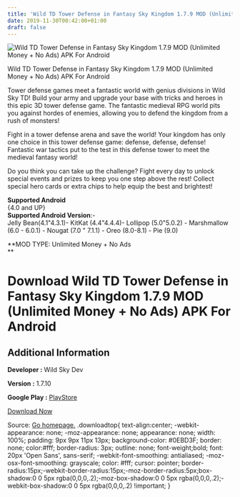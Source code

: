```yaml
---
title: 'Wild TD Tower Defense in Fantasy Sky Kingdom 1.7.9 MOD (Unlimited Money + No Ads) APK For Android'
date: 2019-11-30T00:42:00+01:00
draft: false
---
```


![Wild TD Tower Defense in Fantasy Sky Kingdom 1.7.9 MOD (Unlimited Money + No Ads) APK For Android](https://i0.wp.com/apkhome.net/wp-content/uploads/2019/11/Wild-TD-Tower-Defense-in-Fantasy-Sky-Kingdom-1.7.9-MOD-Unlimited-Money-No-Ads.png "Wild TD Tower Defense in Fantasy Sky Kingdom 1.7.9 MOD (Unlimited Money + No Ads) APK For Android")

  

Wild TD Tower Defense in Fantasy Sky Kingdom 1.7.9 MOD (Unlimited Money + No Ads) APK For Android

Tower defense games meet a fantastic world with genius divisions in Wild Sky TD! Build your army and upgrade your base with tricks and heroes in this epic 3D tower defense game. The fantastic medieval RPG world pits you against hordes of enemies, allowing you to defend the kingdom from a rush of monsters!

Fight in a tower defense arena and save the world! Your kingdom has only one choice in this tower defense game: defense, defense, defense! Fantastic war tactics put to the test in this defense tower to meet the medieval fantasy world!

Do you think you can take up the challenge? Fight every day to unlock special events and prizes to keep you one step above the rest! Collect special hero cards or extra chips to help equip the best and brightest!

**Supported Android**  
{4.0 and UP}  
**Supported Android Version**:-  
Jelly Bean(4.1"4.3.1)- KitKat (4.4"4.4.4)- Lollipop (5.0"5.0.2) - Marshmallow (6.0 - 6.0.1) - Nougat (7.0 " 7.1.1) - Oreo (8.0-8.1) - Pie (9.0)

**MOD TYPE: Unlimited Money + No Ads  
**

Download Wild TD Tower Defense in Fantasy Sky Kingdom 1.7.9 MOD (Unlimited Money + No Ads) APK For Android
==========================================================================================================

Additional Information
----------------------

**Developer :** Wild Sky Dev

**Version :** 1.7.10

**Google Play :** [PlayStore](https://play.google.com/store/apps/details?id=com.wildsky.td)

  

[Download Now](https://store4app.co/post/wild-td-tower-defense-in-fantasy-sky-kingdom-1-7-9-mod-unlimited-money-no-ads-apk-for-android_1575056338)

  
Source: [Go homepage.](https://store4app.co/post/wild-td-tower-defense-in-fantasy-sky-kingdom-1-7-9-mod-unlimited-money-no-ads-apk-for-android_1575056338) .downloadtop{ text-align:center; -webkit-appearance: none; -moz-appearance: none; appearance: none; width: 100%; padding: 9px 9px 11px 13px; background-color: #0EBD3F; border: none; color:#fff; border-radius: 3px; outline: none; font-weight;bold; font: 20px 'Open Sans', sans-serif; -webkit-font-smoothing: antialiased; -moz-osx-font-smoothing: grayscale; color: #fff; cursor: pointer; border-radius:15px;-webkit-border-radius:15px;-moz-border-radius:5px;box-shadow:0 0 5px rgba(0,0,0,.2);-moz-box-shadow:0 0 5px rgba(0,0,0,.2);-webkit-box-shadow:0 0 5px rgba(0,0,0,.2) !important; }